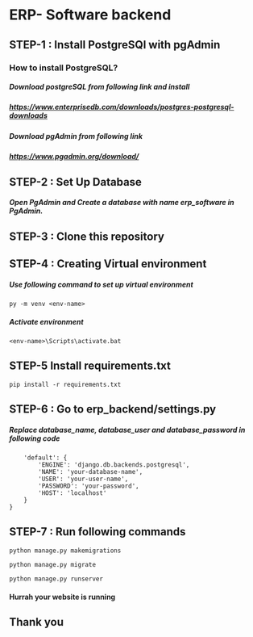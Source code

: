# ERP- Software backend

## STEP-1 : Install PostgreSQl with pgAdmin
### How to install PostgreSQL?
##### Download postgreSQL from following link and install 
##### https://www.enterprisedb.com/downloads/postgres-postgresql-downloads
##### Download pgAdmin from following link
##### https://www.pgadmin.org/download/

## STEP-2 : Set Up Database 
##### Open PgAdmin and Create a database with name erp_software in PgAdmin.

## STEP-3 : Clone this repository

## STEP-4 : Creating Virtual environment
##### Use following command to set up virtual environment
```py -m venv <env-name>```
##### Activate environment
```<env-name>\Scripts\activate.bat```

## STEP-5 Install requirements.txt
```pip install -r requirements.txt```

## STEP-6 : Go to erp_backend/settings.py
##### Replace database_name, database_user and database_password in following code

```DATABASES = {
    'default': {
        'ENGINE': 'django.db.backends.postgresql',
        'NAME': 'your-database-name',
        'USER': 'your-user-name',
        'PASSWORD': 'your-password',
        'HOST': 'localhost'
    }
} 
```



## STEP-7 : Run following commands
```python manage.py makemigrations```

```python manage.py migrate```

```python manage.py runserver```

#### Hurrah your website is running


## Thank you



